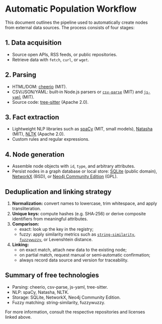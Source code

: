# Automatic Population Workflow

This document outlines the pipeline used to automatically create nodes from
external data sources. The process consists of four stages:

## 1. Data acquisition
- Source open APIs, RSS feeds, or public repositories.
- Retrieve data with `fetch`, `curl`, or `wget`.

## 2. Parsing
- HTML/DOM: [cheerio](https://github.com/cheeriojs/cheerio) (MIT).
- CSV/JSON/YAML: built‑in Node.js parsers or
  [`csv-parse`](https://github.com/adaltas/node-csv) (MIT) and
  [`js-yaml`](https://github.com/nodeca/js-yaml) (MIT).
- Source code: [tree-sitter](https://github.com/tree-sitter/tree-sitter) (Apache 2.0).

## 3. Fact extraction
- Lightweight NLP libraries such as
  [spaCy](https://github.com/explosion/spaCy) (MIT, small models),
  [Natasha](https://github.com/natasha/natasha) (MIT),
  [NLTK](https://github.com/nltk/nltk) (Apache 2.0).
- Custom rules and regular expressions.

## 4. Node generation
- Assemble node objects with `id`, `type`, and arbitrary attributes.
- Persist nodes in a graph database or local store:
  [SQLite](https://sqlite.org) (public domain),
  [NetworkX](https://github.com/networkx/networkx) (BSD), or
  [Neo4j Community Edition](https://neo4j.com/licensing/) (GPL).

## Deduplication and linking strategy
1. **Normalization:** convert names to lowercase, trim whitespace,
   and apply transliteration.
2. **Unique keys:** compute hashes (e.g. SHA‑256) or derive composite
   identifiers from meaningful attributes.
3. **Comparison:**
   - exact: look up the key in the registry;
   - fuzzy: apply similarity metrics such as
     [`string-similarity`](https://github.com/aceakash/string-similarity),
     [`fuzzywuzzy`](https://github.com/seatgeek/fuzzywuzzy), or Levenshtein
     distance.
4. **Linking:**
   - on exact match, attach new data to the existing node;
   - on partial match, request manual or semi‑automatic confirmation;
   - always record data source and version for traceability.

## Summary of free technologies
- Parsing: cheerio, csv-parse, js-yaml, tree-sitter.
- NLP: spaCy, Natasha, NLTK.
- Storage: SQLite, NetworkX, Neo4j Community Edition.
- Fuzzy matching: string-similarity, fuzzywuzzy.

For more information, consult the respective repositories and licenses linked above.
